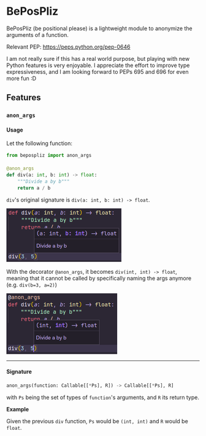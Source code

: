 # BePosPliz

BePosPliz (be positional please) is a lightweight module to anonymize the arguments of a function.

Relevant PEP: <https://peps.python.org/pep-0646>

I am not really sure if this has a real world purpose, but playing with new Python features is very enjoyable.
I appreciate the effort to improve type expressiveness, and I am looking forward to PEPs 695 and 696 for even more fun :D

## Features

### `anon_args`

#### Usage

Let the following function:

```py
from bepospliz import anon_args

@anon_args
def div(a: int, b: int) -> float:
    """Divide a by b"""
    return a / b
```

`div`'s original signature is `div(a: int, b: int) -> float`.

![`div` without decorator](https://raw.githubusercontent.com/qexat/bepospliz/main/docs/assets/div_original.png)

With the decorator `@anon_args`, it becomes `div(int, int) -> float`, meaning that it cannot be called by specifically naming the args anymore (e.g. `div(b=3, a=2)`)

![`div` with the decorator](https://raw.githubusercontent.com/qexat/bepospliz/main/docs/assets/div_anon_args.png)

---

#### Signature

```py
anon_args(function: Callable[[*Ps], R]) -> Callable[[*Ps], R]
```

with `Ps` being the set of types of `function`'s arguments, and `R` its return type.

**Example**

Given the previous `div` function, `Ps` would be `(int, int)` and `R` would be `float`.
